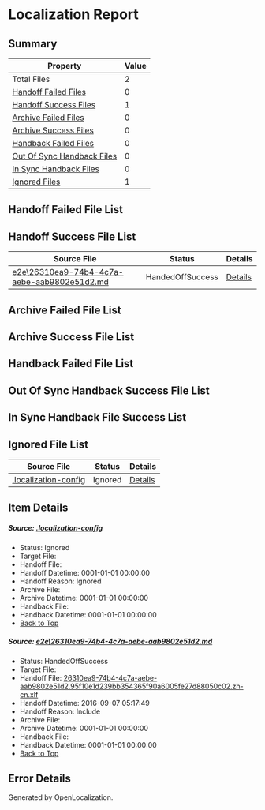 # <a name='report-top'></a> Localization Report

## Summary
 Property | Value 
 -------- | ----- 
 Total Files | 2
[ Handoff Failed Files ](#handoff-failed-list)| 0
[ Handoff Success Files ](#handoff-success-list)| 1
[ Archive Failed Files ](#archive-failed-list)| 0
[ Archive Success Files ](#archive-success-list)| 0
[ Handback Failed Files ](#handback-failed-list)| 0
[ Out Of Sync Handback Files ](#outofsync-handback-success-list)| 0
[ In Sync Handback Files ](#insync-handback-success-list)| 0
[ Ignored Files ](#ignored-list)| 1

## <a name='handoff-failed-list'></a> Handoff Failed File List

## <a name='handoff-success-list'></a> Handoff Success File List
 Source File | Status | Details 
 ----------- | ------ | ------- 
 [e2e\26310ea9-74b4-4c7a-aebe-aab9802e51d2.md](https://github.com/OpenLocalizationTestOrg/ol-test0/blob/20e1c59bcd53795df80b21dd3fe3ed3783e3e148/e2e/26310ea9-74b4-4c7a-aebe-aab9802e51d2.md) | HandedOffSuccess | [Details](#f08c3ccb5360beea50a77778f990c96c34fdacea1)

## <a name='archive-failed-list'></a> Archive Failed File List

## <a name='archive-success-list'></a> Archive Success File List

## <a name='handback-failed-list'></a> Handback Failed File List

## <a name='outofsync-handback-success-list'></a> Out Of Sync Handback Success File List

## <a name='insync-handback-success-list'></a> In Sync Handback File Success List

## <a name='ignored-list'></a> Ignored File List
 Source File | Status | Details 
 ----------- | ------ | ------- 
 [.localization-config](https://github.com/OpenLocalizationTestOrg/ol-test0/blob/20e1c59bcd53795df80b21dd3fe3ed3783e3e148/.localization-config) | Ignored | [Details](#3d4f252ac210baf56311d7e97dcc2db10974dbd20)

## Item Details
##### <a name='3d4f252ac210baf56311d7e97dcc2db10974dbd20'></a> Source: [.localization-config](https://github.com/OpenLocalizationTestOrg/ol-test0/blob/20e1c59bcd53795df80b21dd3fe3ed3783e3e148/.localization-config)
* Status: Ignored
* Target File: 
* Handoff File: 
* Handoff Datetime: 0001-01-01 00:00:00
* Handoff Reason: Ignored
* Archive File: 
* Archive Datetime: 0001-01-01 00:00:00
* Handback File: 
* Handback Datetime: 0001-01-01 00:00:00
* [Back to Top](#report-top)

##### <a name='f08c3ccb5360beea50a77778f990c96c34fdacea1'></a> Source: [e2e\26310ea9-74b4-4c7a-aebe-aab9802e51d2.md](https://github.com/OpenLocalizationTestOrg/ol-test0/blob/20e1c59bcd53795df80b21dd3fe3ed3783e3e148/e2e/26310ea9-74b4-4c7a-aebe-aab9802e51d2.md)
* Status: HandedOffSuccess
* Target File: 
* Handoff File: [26310ea9-74b4-4c7a-aebe-aab9802e51d2.95f10e1d239bb354365f90a6005fe27d88050c02.zh-cn.xlf](https://github.com/OpenLocalizationTestOrg/ol-test0-handoff/blob/daede0ab3808d6622f35631603a9d4d770cec248/ol-handoff/OpenLocalizationTestOrg/ol-test0-zhcn/ci/ht/26310ea9-74b4-4c7a-aebe-aab9802e51d2.95f10e1d239bb354365f90a6005fe27d88050c02.zh-cn.xlf)
* Handoff Datetime: 2016-09-07 05:17:49
* Handoff Reason: Include
* Archive File: 
* Archive Datetime: 0001-01-01 00:00:00
* Handback File: 
* Handback Datetime: 0001-01-01 00:00:00
* [Back to Top](#report-top)


## Error Details

Generated by OpenLocalization.
